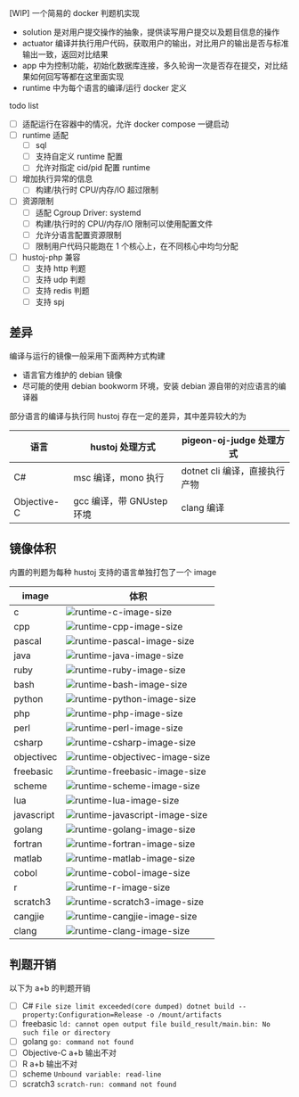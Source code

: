 [WIP] 一个简易的 docker 判题机实现

- solution 是对用户提交操作的抽象，提供读写用户提交以及题目信息的操作
- actuator 编译并执行用户代码，获取用户的输出，对比用户的输出是否与标准输出一致，返回对比结果
- app 中为控制功能，初始化数据库连接，多久轮询一次是否存在提交，对比结果如何回写等都在这里面实现
- runtime 中为每个语言的编译/运行 docker 定义

todo list

- [ ] 适配运行在容器中的情况，允许 docker compose 一键启动
- [ ] runtime 适配
  - [ ] sql
  - [ ] 支持自定义 runtime 配置
  - [ ] 允许对指定 cid/pid 配置 runtime
- [ ] 增加执行异常的信息
  - [ ] 构建/执行时 CPU/内存/IO 超过限制
- [ ] 资源限制
  - [ ] 适配 Cgroup Driver: systemd
  - [ ] 构建/执行时的 CPU/内存/IO 限制可以使用配置文件
  - [ ] 允许分语言配置资源限制
  - [ ] 限制用户代码只能跑在 1 个核心上，在不同核心中均匀分配
- [ ] hustoj-php 兼容
  - [ ] 支持 http 判题
  - [ ] 支持 udp 判题
  - [ ] 支持 redis 判题
  - [ ] 支持 spj

## 差异

编译与运行的镜像一般采用下面两种方式构建

- 语言官方维护的 debian 镜像
- 尽可能的使用 debian bookworm 环境，安装 debian 源自带的对应语言的编译器

部分语言的编译与执行同 hustoj 存在一定的差异，其中差异较大的为

| 语言        | hustoj 处理方式           | pigeon-oj-judge 处理方式      |
| ----------- | ------------------------- | ----------------------------- |
| C#          | msc 编译，mono 执行       | dotnet cli 编译，直接执行产物 |
| Objective-C | gcc 编译，带 GNUstep 环境 | clang 编译                    |

## 镜像体积

内置的判题为每种 hustoj 支持的语言单独打包了一个 image

| image      | 体积                                                                                                                    |
| ---------- | ----------------------------------------------------------------------------------------------------------------------- |
| c          | ![runtime-c-image-size](https://img.shields.io/docker/image-size/pigeonojdev/runtime-c/0.0.0-alpha.6)                   |
| cpp        | ![runtime-cpp-image-size](https://img.shields.io/docker/image-size/pigeonojdev/runtime-cpp/0.0.0-alpha.6)               |
| pascal     | ![runtime-pascal-image-size](https://img.shields.io/docker/image-size/pigeonojdev/runtime-pascal/0.0.0-alpha.6)         |
| java       | ![runtime-java-image-size](https://img.shields.io/docker/image-size/pigeonojdev/runtime-java/0.0.0-alpha.6)             |
| ruby       | ![runtime-ruby-image-size](https://img.shields.io/docker/image-size/pigeonojdev/runtime-ruby/0.0.0-alpha.6)             |
| bash       | ![runtime-bash-image-size](https://img.shields.io/docker/image-size/pigeonojdev/runtime-bash/0.0.0-alpha.6)             |
| python     | ![runtime-python-image-size](https://img.shields.io/docker/image-size/pigeonojdev/runtime-python/0.0.0-alpha.6)         |
| php        | ![runtime-php-image-size](https://img.shields.io/docker/image-size/pigeonojdev/runtime-php/0.0.0-alpha.6)               |
| perl       | ![runtime-perl-image-size](https://img.shields.io/docker/image-size/pigeonojdev/runtime-perl/0.0.0-alpha.6)             |
| csharp     | ![runtime-csharp-image-size](https://img.shields.io/docker/image-size/pigeonojdev/runtime-csharp/0.0.0-alpha.6)         |
| objectivec | ![runtime-objectivec-image-size](https://img.shields.io/docker/image-size/pigeonojdev/runtime-objectivec/0.0.0-alpha.6) |
| freebasic  | ![runtime-freebasic-image-size](https://img.shields.io/docker/image-size/pigeonojdev/runtime-freebasic/0.0.0-alpha.6)   |
| scheme     | ![runtime-scheme-image-size](https://img.shields.io/docker/image-size/pigeonojdev/runtime-scheme/0.0.0-alpha.6)         |
| lua        | ![runtime-lua-image-size](https://img.shields.io/docker/image-size/pigeonojdev/runtime-lua/0.0.0-alpha.6)               |
| javascript | ![runtime-javascript-image-size](https://img.shields.io/docker/image-size/pigeonojdev/runtime-javascript/0.0.0-alpha.6) |
| golang     | ![runtime-golang-image-size](https://img.shields.io/docker/image-size/pigeonojdev/runtime-golang/0.0.0-alpha.6)         |
| fortran    | ![runtime-fortran-image-size](https://img.shields.io/docker/image-size/pigeonojdev/runtime-fortran/0.0.0-alpha.6)       |
| matlab     | ![runtime-matlab-image-size](https://img.shields.io/docker/image-size/pigeonojdev/runtime-matlab/0.0.0-alpha.6)         |
| cobol      | ![runtime-cobol-image-size](https://img.shields.io/docker/image-size/pigeonojdev/runtime-cobol/0.0.0-alpha.6)           |
| r          | ![runtime-r-image-size](https://img.shields.io/docker/image-size/pigeonojdev/runtime-r/0.0.0-alpha.6)                   |
| scratch3   | ![runtime-scratch3-image-size](https://img.shields.io/docker/image-size/pigeonojdev/runtime-scratch3/0.0.0-alpha.6)     |
| cangjie    | ![runtime-cangjie-image-size](https://img.shields.io/docker/image-size/pigeonojdev/runtime-cangjie/0.0.0-alpha.6)       |
| clang      | ![runtime-clang-image-size](https://img.shields.io/docker/image-size/pigeonojdev/runtime-clang/0.0.0-alpha.6)           |


## 判题开销

以下为 a+b 的判题开销

- [ ] C# `File size limit exceeded(core dumped) dotnet build --property:Configuration=Release -o /mount/artifacts`
- [ ] freebasic `ld: cannot open output file build_result/main.bin: No such file or directory`
- [ ] golang `go: command not found`
- [ ] Objective-C a+b 输出不对
- [ ] R a+b 输出不对
- [ ] scheme `Unbound variable: read-line`
- [ ] scratch3 `scratch-run: command not found`
